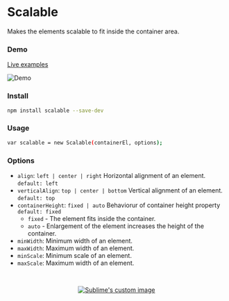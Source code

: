# Scalable
Makes the elements scalable to fit inside the container area.

### Demo
[Live examples][github_link]

![Demo](https://scriptartist.github.io/Scalable/images/demo1.gif)

[github_link]:https://scriptartist.github.io/Scalable/#demo

### Install

```sh
npm install scalable --save-dev
```

### Usage

```sh
var scalable = new Scalable(containerEl, options);
```

### Options
+ `align`: `left | center | right` Horizontal alignment of an element. `default: left`
+ `verticalAlign`: `top | center | bottom` Vertical alignment of an element. `default: top`
+ `containerHeight`: `fixed | auto` Behaviorur of container height property  `default: fixed`
  + `fixed` - The element fits inside the container.
  + `auto` - Enlargement of the element increases the height of the container.
+ `minWidth`: Minimum width of an element.
+ `maxWidth`: Maximum width of an element.
+ `minScale`: Minimum scale of an element.
+ `maxScale`: Maximum width of an element.

<br/>

<p align="center">
  <a href="https://www.patreon.com/algovpn"><img src="https://scriptartist.github.io/Scalable/images/PatreonButton.png?raw=true" alt="Sublime's custom image"/></a>
</p>
